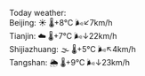 Today weather:  
Beijing: ☀️   🌡️+8°C 🌬️↙7km/h  
Tianjin: ☁️   🌡️+7°C 🌬️↓22km/h  
Shijiazhuang: 🌫  🌡️+5°C 🌬️↖4km/h  
Tangshan: 🌦   🌡️+9°C 🌬️↓23km/h  
